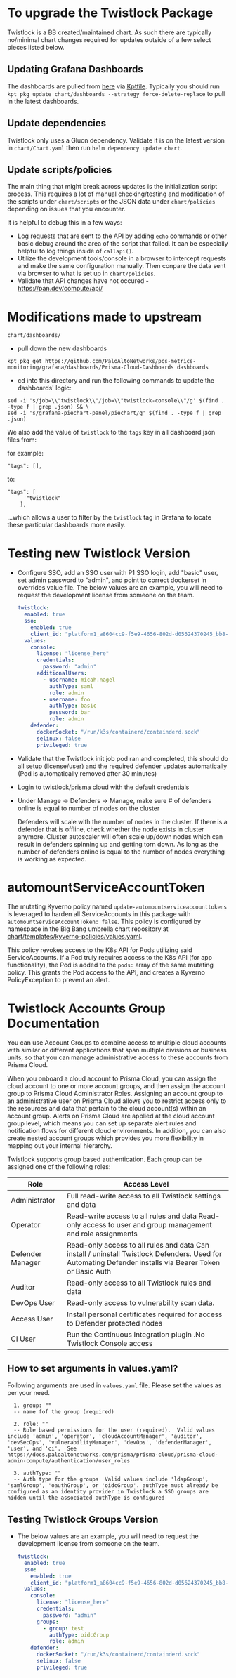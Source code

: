 # To upgrade the Twistlock Package

Twistlock is a BB created/maintained chart. As such there are typically no/minimal chart changes required for updates outside of a few select pieces listed below.

## Updating Grafana Dashboards

The dashboards are pulled from [here](https://github.com/PaloAltoNetworks/pcs-metrics-monitoring/tree/main/grafana/dashboards) via [Kptfile](../chart/dashboards/Kptfile). Typically you should run `kpt pkg update chart/dashboards --strategy force-delete-replace` to pull in the latest dashboards.

## Update dependencies  
  
Twistlock only uses a Gluon dependency. Validate it is on the latest version in `chart/Chart.yaml` then run `helm dependency update chart`.

## Update scripts/policies

The main thing that might break across updates is the initialization script process. This requires a lot of manual checking/testing and modification of the scripts under `chart/scripts` or the JSON data under `chart/policies` depending on issues that you encounter.

It is helpful to debug this in a few ways:
- Log requests that are sent to the API by adding `echo` commands or other basic debug around the area of the script that failed. It can be especially helpful to log things inside of `callapi()`.
- Utilize the development tools/console in a browser to intercept requests and make the same configuration manually. Then conpare the data sent via browser to what is set up in `chart/policies`.
- Validate that API changes have not occured - https://pan.dev/compute/api/

# Modifications made to upstream

```chart/dashboards/```

- pull down the new dashboards
```
kpt pkg get https://github.com/PaloAltoNetworks/pcs-metrics-monitoring/grafana/dashboards/Prisma-Cloud-Dashboards dashboards
```
- cd into this directory and run the following commands to update the dashboards' logic:
```
sed -i 's/job=\\"twistlock\\"/job=\\"twistlock-console\\"/g' $(find . -type f | grep .json) && \
sed -i 's/grafana-piechart-panel/piechart/g' $(find . -type f | grep .json)
```

We also add the value of `twistlock` to the `tags` key in all dashboard json files from:

for example:
```
"tags": [],
```
to:
```
"tags": [
      "twistlock"
    ],
```
...which allows a user to filter by the `twistlock` tag in Grafana to locate these particular dashboards more easily.

# Testing new Twistlock Version

- Configure SSO, add an SSO user with P1 SSO login, add "basic" user, set admin password to "admin", and point to correct dockerset in overrides value file. The below values are an example, you will need to request the development license from someone on the team.

  ```yaml
  twistlock:
    enabled: true
    sso:
      enabled: true
      client_id: "platform1_a8604cc9-f5e9-4656-802d-d05624370245_bb8-twistlock"
    values:
      console:
        license: "license_here"
        credentials:
          password: "admin"
        additionalUsers:
          - username: micah.nagel
            authType: saml
            role: admin
          - username: foo
            authType: basic
            password: bar
            role: admin
      defender:
        dockerSocket: "/run/k3s/containerd/containderd.sock"
        selinux: false
        privileged: true
  ```

- Validate that the Twistlock init job pod ran and completed, this should do all setup (license/user) and the required defender updates automatically (Pod is automatically removed after 30 minutes)

- Login to twistlock/prisma cloud with the default credentials

- Under Manage -> Defenders -> Manage, make sure # of defenders online is equal to number of nodes on the cluster

    Defenders will scale with the number of nodes in the cluster. If there is a defender that is offline, check whether the node exists in cluster anymore.
    Cluster autoscaler will often scale up/down nodes which can result in defenders spinning up and getting torn down.
    As long as the number of defenders online is equal to the number of nodes everything is working as expected.

# automountServiceAccountToken
The mutating Kyverno policy named `update-automountserviceaccounttokens` is leveraged to harden all ServiceAccounts in this package with `automountServiceAccountToken: false`. This policy is configured by namespace in the Big Bang umbrella chart repository at [chart/templates/kyverno-policies/values.yaml](https://repo1.dso.mil/big-bang/bigbang/-/blob/master/chart/templates/kyverno-policies/values.yaml?ref_type=heads).

This policy revokes access to the K8s API for Pods utilizing said ServiceAccounts. If a Pod truly requires access to the K8s API (for app functionality), the Pod is added to the `pods:` array of the same mutating policy. This grants the Pod access to the API, and creates a Kyverno PolicyException to prevent an alert.

# Twistlock Accounts Group Documentation

You can use Account Groups to combine access to multiple cloud accounts with similar or different applications that span multiple divisions or business units, so that you can manage administrative access to these accounts from Prisma Cloud.

When you onboard a cloud account to Prisma Cloud, you can assign the cloud account to one or more account groups, and then assign the account group to Prisma Cloud Administrator Roles. Assigning an account group to an administrative user on Prisma Cloud allows you to restrict access only to the resources and data that pertain to the cloud account(s) within an account group. Alerts on Prisma Cloud are applied at the cloud account group level, which means you can set up separate alert rules and notification flows for different cloud environments. In addition, you can also create nested account groups which provides you more flexibility in mapping out your internal hierarchy.

Twistlock supports group based authentication. Each group
can be assigned one of the following roles:

Role             | Access Level
-----------------|------------------------------------------------------------------------------
| Administrator    | Full read-write access to all Twistlock settings and data |
| Operator         | Read-write access to all rules and data Read-only access to user and group management and role assignments
|Defender Manager | Read-only access to all rules and data Can install / uninstall Twistlock Defenders. Used for Automating Defender installs via Bearer Token or Basic Auth
|Auditor          | Read-only access to all Twistlock rules and data |
|DevOps User      | Read-only access to vulnerability scan data.| 
| Access User      | Install personal certificates required for access to Defender protected nodes |
| CI User          | Run the Continuous Integration plugin .No Twistlock Console access |

## How to set arguments in values.yaml?

Following arguments are used in `values.yaml` file.
Please set the values as per your need.
```
  1. group: ""
  -- name fof the group (required)

  2. role: ""
  -- Role based permissions for the user (required).  Valid values include 'admin', 'operator', 'cloudAccountManager', 'auditor', 'devSecOps', 'vulnerabilityManager', 'devOps', 'defenderManager', 'user', and 'ci'.  See https://docs.paloaltonetworks.com/prisma/prisma-cloud/prisma-cloud-admin-compute/authentication/user_roles

  3. authType: ""
  -- Auth type for the groups  Valid values include 'ldapGroup', 'samlGroup', 'oauthGroup', or 'oidcGroup'. authType must already be configured as an identity provider in Twistlock a SSO groups are hidden until the associated authType is configured
```
## Testing Twistlock Groups Version

- The below values are an example, you will need to request the development license from someone on the team.

  ```yaml
  twistlock:
    enabled: true
    sso:
      enabled: true
      client_id: "platform1_a8604cc9-f5e9-4656-802d-d05624370245_bb8-twistlock"
    values:
      console:
        license: "license_here"
        credentials:
          password: "admin"
        groups:
          - group: test
            authType: oidcGroup
            role: admin
      defender:
        dockerSocket: "/run/k3s/containerd/containderd.sock"
        selinux: false
        privileged: true
  ```

